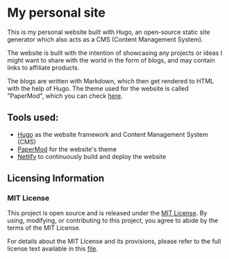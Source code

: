 # My personal site

This is my personal website built with Hugo, an open-source static site generator which also acts as a CMS (Content Management System).

The website is built with the intention of showcasing any projects or ideas I might want to share with the world in the form of blogs, and may contain links to affiliate products. 

The blogs are written with Markdown, which then get rendered to HTML with the help of Hugo. The theme used for the website is called "PaperMod", which you can check [here](https://github.com/adityatelange/hugo-PaperMod/).

## Tools used:
- [Hugo](https://github.com/gohugoio/hugo) as the website framework and Content Management System (CMS)
- [PaperMod](https://github.com/adityatelange/hugo-PaperMod/) for the website's theme
- [Netlify](https://www.netlify.com/) to continuously build and deploy the website

## Licensing Information

### MIT License

This project is open source and is released under the [MIT License](LICENSE). By using, modifying, or contributing to this project, you agree to abide by the terms of the MIT License.

For details about the MIT License and its provisions, please refer to the full license text available in this [file](LICENSE).